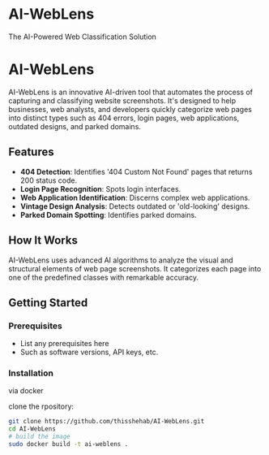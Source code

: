 # AI-WebLens
The AI-Powered Web Classification Solution
# AI-WebLens

AI-WebLens is an innovative AI-driven tool that automates the process of capturing and classifying website screenshots. It's designed to help businesses, web analysts, and developers quickly categorize web pages into distinct types such as 404 errors, login pages, web applications, outdated designs, and parked domains.

## Features

- **404 Detection**: Identifies '404 Custom Not Found' pages that returns 200 status code.
- **Login Page Recognition**: Spots login interfaces.
- **Web Application Identification**: Discerns complex web applications.
- **Vintage Design Analysis**: Detects outdated or 'old-looking' designs.
- **Parked Domain Spotting**: Identifies parked domains.

## How It Works

AI-WebLens uses advanced AI algorithms to analyze the visual and structural elements of web page screenshots. It categorizes each page into one of the predefined classes with remarkable accuracy.


## Getting Started

### Prerequisites

- List any prerequisites here
- Such as software versions, API keys, etc.

### Installation
via docker

clone the rpository:

```bash
git clone https://github.com/thisshehab/AI-WebLens.git
cd AI-WebLens
# build the image
sudo docker build -t ai-weblens .
```
